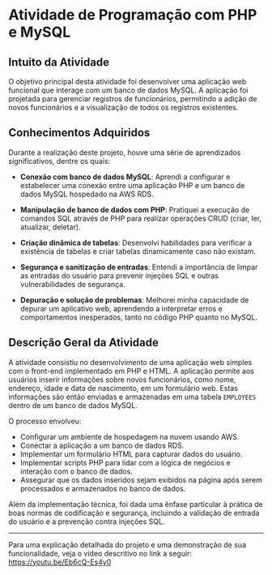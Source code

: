 # Atividade de Programação com PHP e MySQL

## Intuito da Atividade

O objetivo principal desta atividade foi desenvolver uma aplicação web funcional que interage com um banco de dados MySQL. A aplicação foi projetada para gerenciar registros de funcionários, permitindo a adição de novos funcionários e a visualização de todos os registros existentes.

## Conhecimentos Adquiridos

Durante a realização deste projeto, houve uma série de aprendizados significativos, dentre os quais:

- **Conexão com banco de dados MySQL**: Aprendi a configurar e estabelecer uma conexão entre uma aplicação PHP e um banco de dados MySQL hospedado na AWS RDS.

- **Manipulação de banco de dados com PHP**: Pratiquei a execução de comandos SQL através de PHP para realizar operações CRUD (criar, ler, atualizar, deletar).

- **Criação dinâmica de tabelas**: Desenvolvi habilidades para verificar a existência de tabelas e criar tabelas dinamicamente caso não existam.

- **Segurança e sanitização de entradas**: Entendi a importância de limpar as entradas do usuário para prevenir injeções SQL e outras vulnerabilidades de segurança.

- **Depuração e solução de problemas**: Melhorei minha capacidade de depurar um aplicativo web, aprendendo a interpretar erros e comportamentos inesperados, tanto no código PHP quanto no MySQL.

## Descrição Geral da Atividade

A atividade consistiu no desenvolvimento de uma aplicação web simples com o front-end implementado em PHP e HTML. A aplicação permite aos usuários inserir informações sobre novos funcionários, como nome, endereço, idade e data de nascimento, em um formulário web. Estas informações são então enviadas e armazenadas em uma tabela `EMPLOYEES` dentro de um banco de dados MySQL.

O processo envolveu:

- Configurar um ambiente de hospedagem na nuvem usando AWS.
- Conectar a aplicação a um banco de dados RDS.
- Implementar um formulário HTML para capturar dados do usuário.
- Implementar scripts PHP para lidar com a lógica de negócios e interação com o banco de dados.
- Assegurar que os dados inseridos sejam exibidos na página após serem processados e armazenados no banco de dados.

Além da implementação técnica, foi dada uma ênfase particular à prática de boas normas de codificação e segurança, incluindo a validação de entrada do usuário e a prevenção contra injeções SQL.

---

Para uma explicação detalhada do projeto e uma demonstração de sua funcionalidade, veja o vídeo descritivo no link a seguir: https://youtu.be/Eb6cQ-Es4v0
